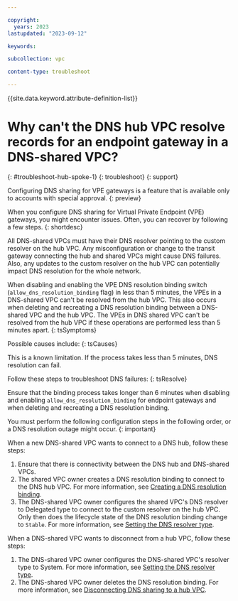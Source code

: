 ```yaml
---

copyright:
  years: 2023
lastupdated: "2023-09-12"

keywords:

subcollection: vpc

content-type: troubleshoot

---
```


{{site.data.keyword.attribute-definition-list}}

# Why can't the DNS hub VPC resolve records for an endpoint gateway in a DNS-shared VPC?
{: #troubleshoot-hub-spoke-1}
{: troubleshoot}
{: support}

Configuring DNS sharing for VPE gateways is a feature that is available only to accounts with special approval.
{: preview}

When you configure DNS sharing for Virtual Private Endpoint (VPE) gateways, you might encounter issues. Often, you can recover by following a few steps.
{: shortdesc}

All DNS-shared VPCs must have their DNS resolver pointing to the custom resolver on the hub VPC. Any misconfiguration or change to the transit gateway connecting the hub and shared VPCs might cause DNS failures. Also, any updates to the custom resolver on the hub VPC can potentially impact DNS resolution for the whole network.

When disabling and enabling the VPE DNS resolution binding switch (`allow_dns_resolution_binding` flag) in less than 5 minutes, the VPEs in a DNS-shared VPC can't be resolved from the hub VPC. This also occurs when deleting and recreating a DNS resolution binding between a DNS-shared VPC and the hub VPC. The VPEs in DNS shared VPC can't be resolved from the hub VPC if these operations are performed less than 5 minutes apart.
{: tsSymptoms}

Possible causes include:
{: tsCauses}

This is a known limitation. If the process takes less than 5 minutes, DNS resolution can fail.

Follow these steps to troubleshoot DNS failures:
{: tsResolve}

Ensure that the binding process takes longer than 6 minutes when disabling and enabling `allow_dns_resolution_binding` for endpoint gateways and when deleting and recreating a DNS resolution binding.

You must perform the following configuration steps in the following order, or a DNS resolution outage might occur.
{: important}

When a new DNS-shared VPC wants to connect to a DNS hub, follow these steps:

1. Ensure that there is connectivity between the DNS hub and DNS-shared VPCs.
1. The shared VPC owner creates a DNS resolution binding to connect to the DNS hub VPC. For more information, see [Creating a DNS resolution binding](/docs/vpc?topic=vpc-hub-spoke-resolution-bindings).
1. The DNS-shared VPC owner configures the shared VPC's DNS resolver to Delegated type to connect to the custom resolver on the hub VPC. Only then does the lifecycle state of the DNS resolution binding change to `Stable`. For more information, see [Setting the DNS resolver type](/docs/vpc?topic=vpc-hub-spoke-configure-dns-resolver).

When a DNS-shared VPC wants to disconnect from a hub VPC, follow these steps:

1. The DNS-shared VPC owner configures the DNS-shared VPC's resolver type to System. For more information, see [Setting the DNS resolver type](/docs/vpc?topic=vpc-hub-spoke-configure-dns-resolver).
1. The DNS-shared VPC owner deletes the DNS resolution binding. For more information, see [Disconnecting DNS sharing to a hub VPC](/docs/vpc?topic=vpc-remove-sharing-spoke-hub&interface=ui).
